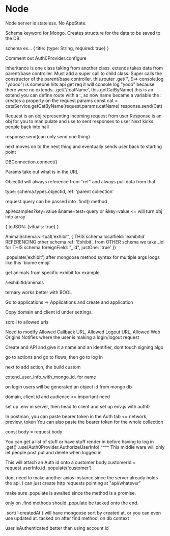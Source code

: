 # Node

Node server is stateless. No AppState.

Schema keyword for Mongo. Creates structure for the data to be saved to the DB.

schema ex...
{
    title: {type: String, required: true}
}

Comment out Auth0Provider.configure

Inheritance is one class taking from another class. extends takes data from parent/base controller.
Must add a super call to child class.
Super calls the constructor of the parent/base controller.
this.router
.get('', ()=> console.log "yoooo")
is someone hits api get req it will console log "yooo" because there were no extends.
.get('/:catName', this.getCatByName) this is an extend
you can define route with a :, so now name became a variable
the : creates a property on the request params
const cat = catsService.getCatByName(request.params.catName)
response.send(Cat)

Request is an obj representing incoming request from user
Response is an obj for you to manipulate and use to sent responses to user
Next kicks people back into hall

response.send(can only send one thing)

next moves on to the next thing and eventually sends user back to starting point

DBConnection.connect()

Params take out what is in the URL 


ObjectId will always reference from "ref" and always pull data from that.

type: schema.types.objectid, ref: 'parent collection'

request.query can be passed into .find() method

api/examples?key=value &name=test+query or &key=value <= will turn obj into array

{ toJSON: {vituals: true} }

AnimalSchema.virtual('exhibit', 
{
    THIS schema
localfield: 'exhibitid' 
REFERENCING other schema
ref: 'Exhibit', 
from OTHER schema we take _id for THIS schema
foreignField: "_id", 
justOne: 'true'
})

.populate('exhibit') after mongoose method
syntax for multiple args loogs like this 'biome emoji'

get animals from specific exhibit for example

/:exhibitId/animals

ternary works better with BOOL

<!-- AUTH0 -->

Go to applications => Applications and create and application

Copy domain and client id under settings.

scroll to allowed urls

Need to modify Allowed Callback URL, Allowed Logout URL, Allowed Web Origins
Notifies where the user is making a login/logout request

Create and API and give it a name and an identifier, dont touch signing algo

go to actions and go to flows, then go to log in

next to add action, the build custom

extend_user_info_with_mongo_id, for name

on login users will be generated an object id from mongo db

domain, client id and audience <= important need

set up .env in server, then head to client and set up env.js with auth0


In postman, you can paste bearer token in the Auth tab <= network, preview, token
You can also paste the bearer token for the whole collection

const body = request.body

You can get a list of stuff or have stuff render in before having to log in
.get()
.use(Auth0Provider.AuthorizeUserInfo)
^^^^
This middle ware will only let people post put and delete when logged in

This will attach an Auth id onto a customer
body.customerId = request.userInfo.id
.populate('customer')

dont need to make another axios instance since the server already holds the api.
I can just create http requests pointing at "api/whatever"

make sure .populate is awaited since the method is a promise.

only on .find methods should .populate be tacked onto the end.

.sort('-createdAt') will have mongoose sort by created at, or you can even use updated at.
tacked on after find method, on db context

user.isAuthenticated better than using account.id 